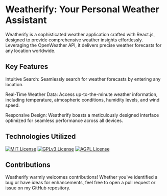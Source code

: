 
# Weatherify: Your Personal Weather Assistant

Weatherify is a sophisticated weather application crafted with React.js, designed to provide comprehensive weather insights effortlessly. Leveraging the OpenWeather API, it delivers precise weather forecasts for any location worldwide.




## Key Features

Intuitive Search: Seamlessly search for weather forecasts by entering any location.

Real-Time Weather Data: Access up-to-the-minute weather information, including temperature, atmospheric conditions, humidity levels, and wind speed.

Responsive Design: Weatherify boasts a meticulously designed interface optimized for seamless performance across all devices.

## Technologies Utilized

[![MIT License](https://img.shields.io/badge/React-red.svg)](https://choosealicense.com/licenses/mit/)
[![GPLv3 License](https://img.shields.io/badge/axios-blue.svg)](https://opensource.org/licenses/)
[![AGPL License](https://img.shields.io/badge/OpenWeatherAPI-yellow.svg)](http://www.gnu.org/licenses/agpl-3.0)


## Contributions


Weatherify warmly welcomes contributions! Whether you've identified a bug or have ideas for enhancements, feel free to open a pull request or issue on my GitHub repository.

